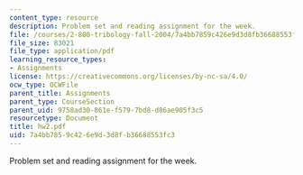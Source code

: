 ```yaml
---
content_type: resource
description: Problem set and reading assignment for the week.
file: /courses/2-800-tribology-fall-2004/7a4bb7859c426e9d3d8fb36688553fc3_hw2.pdf
file_size: 83021
file_type: application/pdf
learning_resource_types:
- Assignments
license: https://creativecommons.org/licenses/by-nc-sa/4.0/
ocw_type: OCWFile
parent_title: Assignments
parent_type: CourseSection
parent_uid: 9758ad30-861e-f579-7bd8-d86ae905f3c5
resourcetype: Document
title: hw2.pdf
uid: 7a4bb785-9c42-6e9d-3d8f-b36688553fc3
---
```

Problem set and reading assignment for the week.